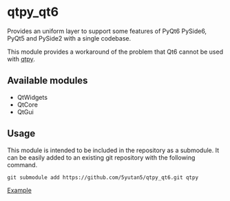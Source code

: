 # qtpy_qt6
Provides an uniform layer to support some features of PyQt6 PySide6, PyQt5 and PySide2 with a single codebase.

This module provides a workaround of the problem that Qt6 cannot be used with [qtpy](https://github.com/spyder-ide/qtpy).

## Available modules

- QtWidgets
- QtCore
- QtGui

## Usage

This module is intended to be included in the repository as a submodule.
It can be easily added to an existing git repository with the following command.

```plaintext
git submodule add https://github.com/5yutan5/qtpy_qt6.git qtpy
```

[Example](https://github.com/5yutan5/PyQtDarkTheme/tree/main/qdarktheme)